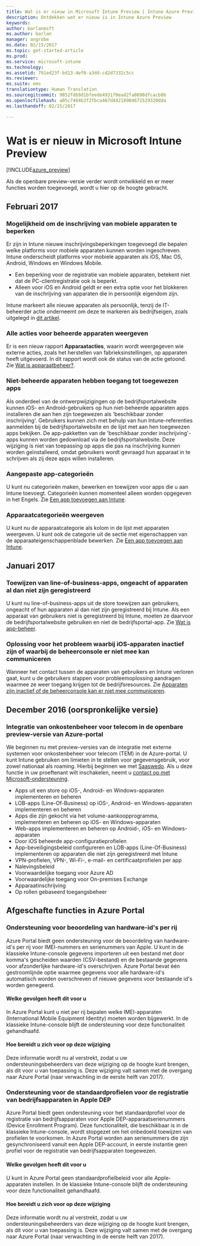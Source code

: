 ```yaml
---
title: Wat is er nieuw in Microsoft Intune Preview | Intune Azure Preview | Microsoft Docs
description: Ontdekken wat er nieuw is in Intune Azure Preview
keywords: 
author: barlanmsft
ms.author: barlan
manager: angrobe
ms.date: 02/15/2017
ms.topic: get-started-article
ms.prod: 
ms.service: microsoft-intune
ms.technology: 
ms.assetid: 791ed23f-bd13-4ef0-a3dd-cd2d7332c5cc
ms.reviewer: 
ms.suite: ems
translationtype: Human Translation
ms.sourcegitcommit: 9852fdb9d1bfeede4931f0ead2fa0898dfcacb0b
ms.openlocfilehash: a05c7464b3f2fbca467d44218904671529320dda
ms.lasthandoff: 02/15/2017

---
```


# <a name="whats-new-in-the-microsoft-intune-preview"></a>Wat is er nieuw in Microsoft Intune Preview

[!INCLUDE[azure_preview](../includes/azure_preview.md)]

Als de openbare preview-versie verder wordt ontwikkeld en er meer functies worden toegevoegd, wordt u hier op de hoogte gebracht.

## <a name="february-2017"></a>Februari 2017

### <a name="ability-to-restrict-mobile-device-enrollment---747600-795782--"></a>Mogelijkheid om de inschrijving van mobiele apparaten te beperken <!--747600, 795782-->
Er zijn in Intune nieuwe inschrijvingsbeperkingen toegevoegd die bepalen welke platforms voor mobiele apparaten kunnen worden ingeschreven. Intune onderscheidt platforms voor mobiele apparaten als iOS, Mac OS, Android, Windows en Windows Mobile.

* Een beperking voor de registratie van mobiele apparaten, betekent niet dat de PC-clientregistratie ook is beperkt.  
* Alleen voor iOS en Android geldt er een extra optie voor het blokkeren van de inschrijving van apparaten die in persoonlijk eigendom zijn.

Intune markeert alle nieuwe apparaten als persoonlijk, tenzij de IT-beheerder actie onderneemt om deze te markeren als bedrijfseigen, zoals uitgelegd in [dit artikel](https://docs.microsoft.com/en-us/intune/deploy-use/manage-corporate-owned-devices).

### <a name="view-all-actions-on-managed-devices---677150--"></a>Alle acties voor beheerde apparaten weergeven <!--677150-->
Er is een nieuw rapport __Apparaatacties__, waarin wordt weergegeven wie externe acties, zoals het herstellen van fabrieksinstellingen, op apparaten heeft uitgevoerd. In dit rapport wordt ook de status van de actie getoond. Zie [Wat is apparaatbeheer?](https://docs.microsoft.com/intune-azure/manage-devices/what-is).

### <a name="non-managed-devices-can-access-assigned-apps---664691--"></a>Niet-beheerde apparaten hebben toegang tot toegewezen apps <!--664691-->
Als onderdeel van de ontwerpwijzigingen op de bedrijfsportalwebsite kunnen iOS- en Android-gebruikers op hun niet-beheerde apparaten apps installeren die aan hen zijn toegewezen als 'beschikbaar zonder inschrijving'. Gebruikers kunnen zich met behulp van hun Intune-referenties aanmelden bij de bedrijfsportalwebsite en de lijst met aan hen toegewezen apps bekijken. De app-pakketten van de 'beschikbaar zonder inschrijving'-apps kunnen worden gedownload via de bedrijfsportalwebsite. Deze wijziging is niet van toepassing op apps die pas na inschrijving kunnen worden geïnstalleerd, omdat gebruikers wordt gevraagd hun apparaat in te schrijven als zij deze apps willen installeren.

### <a name="custom-app-categories---748805--"></a>Aangepaste app-categorieën <!--748805-->
U kunt nu categorieën maken, bewerken en toewijzen voor apps die u aan Intune toevoegt. Categorieën kunnen momenteel alleen worden opgegeven in het Engels.
Zie [Een app toevoegen aan Intune](/intune-azure/manage-apps/add-apps).

### <a name="display-device-categories---814654--"></a>Apparaatcategorieën weergeven <!--814654-->
U kunt nu de apparaatcategorie als kolom in de lijst met apparaten weergeven. U kunt ook de categorie uit de sectie met eigenschappen van de apparaateigenschappenblade bewerken. Zie [Een app toevoegen aan Intune](/intune-azure/manage-apps/add-apps). 

## <a name="january-2017"></a>Januari 2017

### <a name="assign-line-of-business-apps-whether-or-not-devices-are-enrolled---748823--"></a>Toewijzen van line-of-business-apps, ongeacht of apparaten al dan niet zijn geregistreerd <!--748823-->
U kunt nu line-of-business-apps uit de store toewijzen aan gebruikers, ongeacht of hun apparaten al dan niet zijn geregistreerd bij Intune. Als een apparaat van gebruikers niet is geregistreerd bij Intune, moeten ze daarvoor de bedrijfsportalwebsite gebruiken en niet de bedrijfsportal-app. Zie [Wat is app-beheer](/intune-azure/manage-apps/what-is-app-management).

### <a name="resolve-issue-where-ios-devices-are-inactive-or-the-admin-console-cannot-communicate-with-them"></a>Oplossing voor het probleem waarbij iOS-apparaten inactief zijn of waarbij de beheerconsole er niet mee kan communiceren
Wanneer het contact tussen de apparaten van gebruikers en Intune verloren gaat, kunt u de gebruikers stappen voor probleemoplossing aandragen waarmee ze weer toegang krijgen tot de bedrijfsresources. Zie [Apparaten zijn inactief of de beheerconsole kan er niet mee communiceren](/intune-azure/enroll-devices/troubleshoot-device-enrollment#devices-are-inactive-or-the-admin-console-cannot-communicate-with-them).

## <a name="december-2016-initial-release"></a>December 2016 (oorspronkelijke versie)

### <a name="telecom-expense-management-integration-in-public-preview-of-azure-portal--747605--"></a>Integratie van onkostenbeheer voor telecom in de openbare preview-versie van Azure-portal<!--747605-->
We beginnen nu met preview-versies van de integratie met externe systemen voor onkostenbeheer voor telecom (TEM) in de Azure-portal. U kunt Intune gebruiken om limieten in te stellen voor gegevensgebruik, voor zowel nationaal als roaming. Hierbij beginnen we met [Saaswedo](http://www.saaswedo.com). Als u deze functie in uw proeftenant wilt inschakelen, neemt u [contact op met Microsoft-ondersteuning](https://docs.microsoft.com/intune/troubleshoot/how-to-get-support-for-microsoft-intune).

- Apps uit een store op iOS-, Android- en Windows-apparaten implementeren en beheren
- LOB-apps (Line-Of-Business) op iOS-, Android- en Windows-apparaten implementeren en beheren
- Apps die zijn gekocht via het volume-aankoopprogramma, implementeren en beheren op iOS- en Windows-apparaten
- Web-apps implementeren en beheren op Android-, iOS- en Windows-apparaten
- Door iOS beheerde app-configuratieprofielen
- App-beveiligingsbeleid configureren en LOB-apps (Line-Of-Business) implementeren op apparaten die niet zijn geregistreerd met Intune
- VPN-profielen, VPN-, Wi-Fi-, e-mail- en certificaatprofielen per app
- Nalevingsbeleid
- Voorwaardelijke toegang voor Azure AD
- Voorwaardelijke toegang voor On-premises Exchange
- Apparaatinschrijving
- Op rollen gebaseerd toegangsbeheer

## <a name="deprecated-features-in-the-azure-portal"></a>Afgeschafte functies in Azure Portal

### <a name="support-for-row-by-row-review-of-hardware-identifiers"></a>Ondersteuning voor beoordeling van hardware-id's per rij
Azure Portal biedt geen ondersteuning voor de beoordeling van hardware-id's per rij voor IMEI-nummers en serienummers van Apple. U kunt in de klassieke Intune-console gegevens importeren uit een bestand met door komma's gescheiden waarden (CSV-bestand) en de bestaande gegevens voor afzonderlijke hardware-id's overschrijven. Azure Portal bevat één gestroomlijnde optie waarmee gegevens voor alle hardware-id's automatisch worden overschreven of nieuwe gegevens voor bestaande id's worden genegeerd.

#### <a name="how-this-affects-you"></a>Welke gevolgen heeft dit voor u
In Azure Portal kunt u niet per rij bepalen welke IMEI-apparaten (International Mobile Equipment Identity) moeten worden bijgewerkt. In de klassieke Intune-console blijft de ondersteuning voor deze functionaliteit gehandhaafd.

#### <a name="how-to-get-ready-for-this-change"></a>Hoe bereidt u zich voor op deze wijziging
Deze informatie wordt nu al verstrekt, zodat u uw ondersteuningsbeheerders van deze wijziging op de hoogte kunt brengen, als dit voor u van toepassing is. Deze wijziging valt samen met de overgang naar Azure Portal (naar verwachting in de eerste helft van 2017).


### <a name="support-for-default-corporate-device-enrollment-profiles-in-apple-dep"></a>Ondersteuning voor de standaardprofielen voor de registratie van bedrijfsapparaten in Apple DEP
Azure Portal biedt geen ondersteuning voor het standaardprofiel voor de registratie van bedrijfsapparaten voor Apple DEP-apparaatserienummers (Device Enrollment Program). Deze functionaliteit, die beschikbaar is in de klassieke Intune-console, wordt stopgezet om het onbedoeld toewijzen van profielen te voorkomen. In Azure Portal worden aan serienummers die zijn gesynchroniseerd vanuit een Apple DEP-account, in eerste instantie geen profiel voor de registratie van bedrijfsapparaten toegewezen.

#### <a name="how-this-affects-you"></a>Welke gevolgen heeft dit voor u
U kunt in Azure Portal geen standaardprofielbeleid voor alle Apple-apparaten instellen. In de klassieke Intune-console blijft de ondersteuning voor deze functionaliteit gehandhaafd.

#### <a name="how-to-get-ready-for-this-change"></a>Hoe bereidt u zich voor op deze wijziging
Deze informatie wordt nu al verstrekt, zodat u uw ondersteuningsbeheerders van deze wijziging op de hoogte kunt brengen, als dit voor u van toepassing is. Deze wijziging valt samen met de overgang naar Azure Portal (naar verwachting in de eerste helft van 2017).


